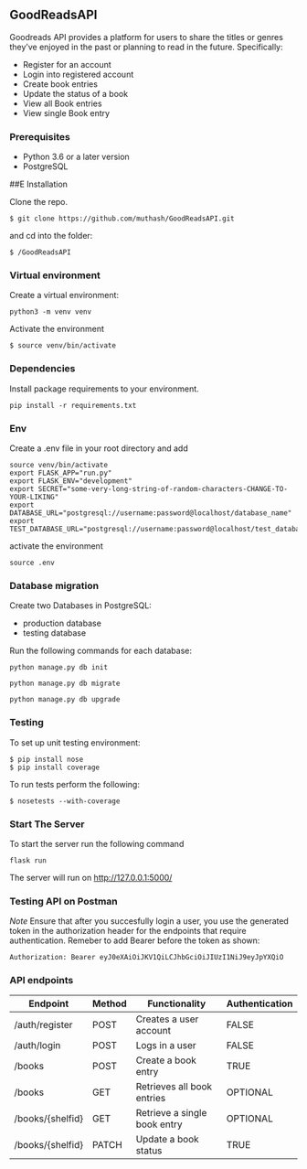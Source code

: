 ## GoodReadsAPI

Goodreads API provides a platform for users to share the titles or genres they’ve enjoyed in the past or planning to read in the future. Specifically:
- Register for an account
- Login into registered account
- Create book entries 
- Update the status of a book
- View all Book entries
- View single Book entry

### Prerequisites

- Python 3.6 or a later version
- PostgreSQL

##E Installation

Clone the repo.
```
$ git clone https://github.com/muthash/GoodReadsAPI.git
```
and cd into the folder:
```
$ /GoodReadsAPI
```

### Virtual environment

Create a virtual environment:
```
python3 -m venv venv
```
Activate the environment
```
$ source venv/bin/activate
```

### Dependencies

Install package requirements to your environment.
```
pip install -r requirements.txt
```

### Env

Create a .env file in your root directory and add
```
source venv/bin/activate
export FLASK_APP="run.py"
export FLASK_ENV="development"
export SECRET="some-very-long-string-of-random-characters-CHANGE-TO-YOUR-LIKING"
export DATABASE_URL="postgresql://username:password@localhost/database_name"
export TEST_DATABASE_URL="postgresql://username:password@localhost/test_database_name"
```

activate the environment
```
source .env
```

### Database migration

Create two Databases in PostgreSQL:
- production database
- testing database

Run the following commands for each database:
```
python manage.py db init

python manage.py db migrate

python manage.py db upgrade

```

### Testing

To set up unit testing environment:
```
$ pip install nose
$ pip install coverage
```

To run tests perform the following:
```
$ nosetests --with-coverage
```

### Start The Server

To start the server run the following command
```
flask run
```
The server will run on http://127.0.0.1:5000/

### Testing API on Postman

*Note* Ensure that after you succesfully login a user, you use the generated token in the authorization header for the endpoints that require authentication. Remeber to add Bearer before the token as shown:
```
Authorization: Bearer eyJ0eXAiOiJKV1QiLCJhbGciOiJIUzI1NiJ9eyJpYXQiO 
```

### API endpoints

| Endpoint | Method |  Functionality | Authentication |
| --- | --- | --- | --- |
| /auth/register | POST | Creates a user account | FALSE
| /auth/login | POST | Logs in a user | FALSE
| /books | POST | Create a book entry | TRUE
| /books | GET | Retrieves all book entries| OPTIONAL 
| /books/{shelfid} | GET | Retrieve a single book entry | OPTIONAL
| /books/{shelfid} | PATCH | Update a book status | TRUE
